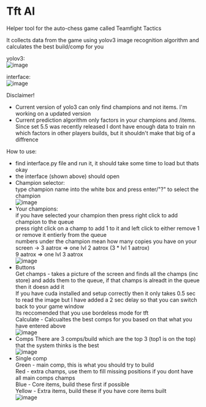 # Tft AI
Helper tool for the auto-chess game called Teamfight Tactics

It collects data from the game using yolov3 image recognition algorithm and calculates the best build/comp for you

yolov3:  
![image](https://user-images.githubusercontent.com/73612140/126772272-b9dc5cd7-b159-45b4-bb9f-dc4f6b57484b.png)

interface:  
![image](https://user-images.githubusercontent.com/73612140/126773738-16dcb206-ec9c-47a3-85af-f0f548b9b953.png)


Disclaimer!  
* Current version of yolo3 can only find champions and not items. I'm working on a updated version
* Current prediction algorithm only factors in your champions and /items. Since set 5.5 was recently released I dont have enough data to train nn which factors in other players builds, but it shouldn't make that big of a diffrence

How to use:  
* find interface.py file and run it, it should take some time to load but thats okay
* the interface (shown above) should open
* Champion selector:  
type champion name into the white box and press enter/"?" to select the champion  
![image](https://user-images.githubusercontent.com/73612140/126774890-9a789ff5-4cc2-49a1-a13a-daf16cdbfe80.png)  
* Your champions:  
if you have selected your champion then press right click to add champion to the queue  
press right click on a champ to add 1 to it and left click to either remove 1 or remove it entierly from the queue  
numbers under the champion mean how many copies you have on your screen -> 3 aatrox => one lvl 2 aatrox (3 * lvl 1 aatrox)  
9 aatrox => one lvl 3 aatrox  
![image](https://user-images.githubusercontent.com/73612140/126775054-c7ab69e7-6afd-453f-9143-ac49955dc7cc.png)  
* Buttons  
Get champs - takes a picture of the screen and finds all the champs (inc store) and adds them to the queue, if that champs is alreadt in the queue then it doesn add it  
If you have cuda installed and setup correctly then it only takes 0.5 sec to read the image but I have added a 2 sec delay so that you can switch back to your game window   
Its reccomended that you use bordeless mode for tft  
Calculate - Calcualtes the best comps for you based on that what you have entered above  
![image](https://user-images.githubusercontent.com/73612140/126775348-a11e9357-1e39-48a7-875b-609bf79f8491.png)  
* Comps
There are 3 comps/build which are the top 3 (top1 is on the top) that the system thinks is the best  
![image](https://user-images.githubusercontent.com/73612140/126775723-0be58f98-e942-4ff8-8160-840a66db540b.png)  
* Single comp  
Green - main comp, this is what you should try to build  
Red - extra champs, use them to fill missing positions if you dont have all main comps champs  
Blue - Core items, build these first if possible  
Yellow - Extra items, build these if you have core items built  
![image](https://user-images.githubusercontent.com/73612140/126776222-8e16ea9b-8f35-48ef-918f-53a5cd93b7f2.png)  





